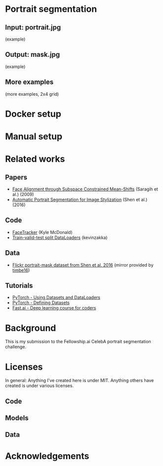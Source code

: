 # Portrait segmentation

## Input: portrait.jpg
(example)

## Output: mask.jpg
(example)

## More examples
(more examples, 2x4 grid)

# Docker setup


# Manual setup

# Related works

## Papers

- [Face Alignment through Subspace Constrained Mean-Shifts](https://www.ri.cmu.edu/pub_files/2009/9/CameraReady-6.pdf) (Saragih et al.) (2009)
- [Automatic Portrait Segmentation for Image Stylization](http://xiaoyongshen.me/webpage_portrait/papers/portrait_eg16.pdf) (Shen et al.) (2016)


## Code

- [FaceTracker](https://github.com/kylemcdonald/FaceTracker) (Kyle McDonald)
- [Train-valid-test split DataLoaders](https://gist.github.com/kevinzakka/d33bf8d6c7f06a9d8c76d97a7879f5cb) (kevinzakka)

## Data

- [Flickr portrait-mask dataset from Shen et al. 2016](https://www.dropbox.com/s/7vl1sprdln8dg9k/EG_code_data_release.zip?dl=0) (mirror provided by [timbe16](https://github.com/PetroWu/AutoPortraitMatting/issues/22))

## Tutorials

- [PyTorch - Using Datasets and DataLoaders](http://pytorch.org/tutorials/beginner/blitz/cifar10_tutorial.html)
- [PyTorch - Defining Datasets](http://pytorch.org/tutorials/beginner/data_loading_tutorial.html)
- [Fast.ai - Deep learning course for coders](http://course.fast.ai)

# Background

This is my submission to the Fellowship.ai CelebA portrait segmentation challenge.

# Licenses

In general: Anything I've created here is under MIT. Anything others have created is under various licenses.

## Code

## Models

## Data

# Acknowledgements
